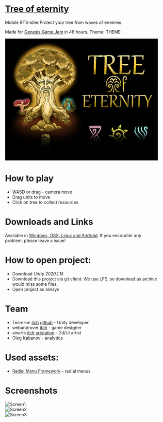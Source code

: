 # [Tree of eternity](https://teamon.itch.io/tree-of-eternity)  
Mobile RTS-idler.Protect your tree from waves of enemies  

Made for [Genesis Game Jam](https://genesisgamedevweek.com/jam) in 48 hours. Theme: THEME  

![Cover](Screenshots/TreeOfEternity.png)  

# How to play
 * WASD or drag - camera move
 * Drag units to move
 * Click on tree to collect resources

# Downloads and Links
Available in [Windows, OSX, Linux and Android](https://teamon.itch.io/tree-of-eternity). If you encounter any problem, please leave a issue! 
 
# How to open project:
 * Download _Unity 2020.1.15_
 * Download this project via git client. We use LFS, so download as archive would miss some files.
 * Open project as always
 
# Team 
 * Team-on [itch](https://teamon.itch.io/) [github](https://github.com/Team-on) - Unity developer
 * webandrover [itch](https://webandrover.itch.io/) - game designer
 * ainarts [itch](https://itch.io/profile/dimmetrion) [artstation](https://www.artstation.com/ainarts) - 2d/UI artist
 * Oleg Kabanov - analytics
 
# Used assets:
 * [Radial Menu Framework](https://assetstore.unity.com/packages/tools/gui/radial-menu-framework-50601) - radial menus

# Screenshots
![Screen1](Screenshots/1.jpg)  
![Screen2](Screenshots/2.jpg)  
![Screen3](Screenshots/3.jpg)  
